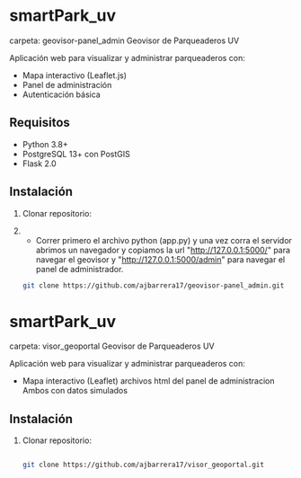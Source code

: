 # smartPark_uv
carpeta: geovisor-panel_admin
Geovisor de Parqueaderos UV

Aplicación web para visualizar y administrar parqueaderos con:
- Mapa interactivo (Leaflet.js)
- Panel de administración
- Autenticación básica

## Requisitos
- Python 3.8+
- PostgreSQL 13+ con PostGIS
- Flask 2.0

## Instalación
1. Clonar repositorio:

2. - Correr primero el archivo python (app.py) y una vez corra el servidor abrimos un navegador y copiamos la url "http://127.0.0.1:5000/" para navegar el geovisor y "http://127.0.0.1:5000/admin" para navegar el panel de administrador.
     
   ```bash
   git clone https://github.com/ajbarrera17/geovisor-panel_admin.git


# smartPark_uv
carpeta: visor_geoportal
Geovisor de Parqueaderos UV

Aplicación web para visualizar y administrar parqueaderos con:
- Mapa interactivo (Leaflet)
archivos html del panel de administracion
Ambos con datos simulados

## Instalación
1. Clonar repositorio:
   ```bash
   
   git clone https://github.com/ajbarrera17/visor_geoportal.git
